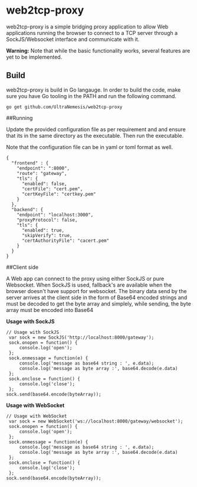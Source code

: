# web2tcp-proxy
web2tcp-proxy is a simple bridging proxy application to allow Web applications running the browser to connect to a TCP server through a SockJS/Websocket interface and communicate with it.

**Warning:** Note that while the basic functionality works, several features are yet to be implemented.

## Build

web2tcp-proxy is build in Go langauge. In order to build the code, make sure you have Go tooling in the PATH and run the following command.

    go get github.com/UltraNemesis/web2tcp-proxy
    

##Running

Update the provided configuration file as per requirement and and ensure that its in the same directory as the executable. Then run the executable.
 
Note that the configuration file can be in yaml or toml format as well.

    {
      "frontend" : {
        "endpoint": ":8000",
        "route": "gateway",
        "tls": {
          "enabled": false,
          "certFile": "cert.pem",
          "certKeyFile": "certkey.pem"
        }
      },
      "backend": {
        "endpoint": "localhost:3000",
        "proxyProtocol": false,
        "tls": {
          "enabled": true,
          "skipVerify": true,
          "certAuthorityFile": "cacert.pem"
        }     
      }
    }

##Client side

A Web app can connect to the proxy using either SockJS or pure Websocket. When SockJS is used, fallback's are available when the browser doesn't have support for websocket. The binary data send by the server arrives at the client side in the form of Base64 encoded strings and must be decoded to get the byte array and simplely, while sending, the byte array must be encoded into Base64 

**Usage with SockJS**

    // Usage with SockJS
     var sock = new SockJS('http://localhost:8000/gateway');
     sock.onopen = function() {
         console.log('open');
     };
     sock.onmessage = function(e) {
         console.log('message as base64 string : ', e.data);
         console.log('message as byte array :', base64.decode(e.data)
     };
     sock.onclose = function() {
         console.log('close');
     };
    sock.send(base64.encode(byteArray));


**Usage with WebSocket**

    // Usage with WebSocket
     var sock = new WebSocket('ws://localhost:8000/gateway/websocket');
     sock.onopen = function() {
         console.log('open');
     };
     sock.onmessage = function(e) {
         console.log('message as base64 string : ', e.data);
         console.log('message as byte array :', base64.decode(e.data)
     };
     sock.onclose = function() {
         console.log('close');
     };
    sock.send(base64.encode(byteArray));

